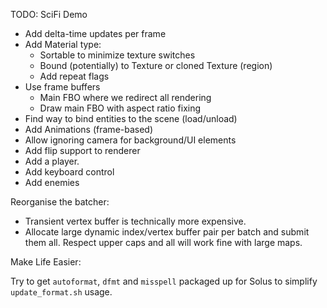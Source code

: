 TODO: SciFi Demo

 - Add delta-time updates per frame
 - Add Material type:
    - Sortable to minimize texture switches
    - Bound (potentially) to Texture or cloned Texture (region)
    - Add repeat flags
 - Use frame buffers
    - Main FBO where we redirect all rendering
    - Draw main FBO with aspect ratio fixing
 - Find way to bind entities to the scene (load/unload)
 - Add Animations (frame-based)
 - Allow ignoring camera for background/UI elements
 - Add flip support to renderer
 - Add a player.
 - Add keyboard control
 - Add enemies


Reorganise the batcher:

 - Transient vertex buffer is technically more expensive.
 - Allocate large dynamic index/vertex buffer pair per batch
   and submit them all. Respect upper caps and all will work fine
   with large maps.


Make Life Easier:

Try to get `autoformat`, `dfmt` and `misspell` packaged up for
Solus to simplify `update_format.sh` usage.

